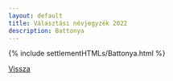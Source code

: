 ```yaml
---
layout: default
title: Választási névjegyzék 2022
description: Battonya
---
```


{% include settlementHTMLs/Battonya.html %}

[Vissza](./)